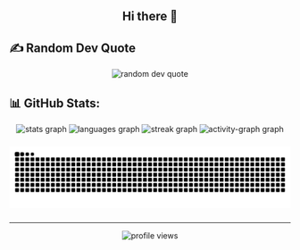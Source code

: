 <h2 align="center">Hi there 👋</h2>

## ✍️ Random Dev Quote
<div align="center">
  <img src="https://quotes-github-readme.vercel.app/api?type=horizontal&theme=merko" alt="random dev quote" />
</div>

## 📊 GitHub Stats:
<div align="center">
  <img src="https://github-readme-stats.vercel.app/api?username=mrisqiamiruladieb&hide_title=false&hide_rank=false&show_icons=true&include_all_commits=false&count_private=true&disable_animations=false&theme=vue-dark&locale=en&hide_border=false&order=1" height="150" alt="stats graph"  />
  <img src="https://github-readme-stats.vercel.app/api/top-langs?username=mrisqiamiruladieb&locale=en&hide_title=false&layout=compact&card_width=320&langs_count=6&theme=vue-dark&hide_border=false&order=2" height="150" alt="languages graph"  />
  <img src="https://streak-stats.demolab.com?user=mrisqiamiruladieb&locale=en&mode=daily&theme=vue-dark&hide_border=false&border_radius=5&date_format=j%20M%5B%20Y%5D&order=3" height="150" alt="streak graph"  />
  <img src="https://github-readme-activity-graph.vercel.app/graph?username=mrisqiamiruladieb&radius=16&theme=vue&area=true&order=5&hide_border=false&hide_title=false" height="300" alt="activity-graph graph"  />
</div>

###

<img src="https://raw.githubusercontent.com/mrisqiamiruladieb/mrisqiamiruladieb/output/snake.svg" alt="Snake animation" />

###

---
<div align="center">
  <img src="https://visitcount.itsvg.in/api?id=mrisqiamiruladieb&icon=3&color=3" alt="profile views" />
</div>
